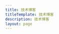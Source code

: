 ```yaml
---
title: 技术博客
titleTemplate: 技术博客
description: 技术博客
layout: page
---
```


<script setup>
    import NativeBlogList from "/components/NativeBlogList.vue"
</script>
<NativeBlogList/>
